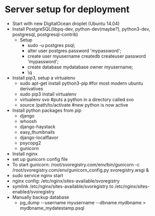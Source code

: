 Server setup for deployment
===========================
* Start with new DigitalOcean droplet (Ubuntu 14.04)
* Install PostgreSQL(libpq-dev, python-dev(maybe?), python3-dev, postgresql, postgresql-contrib)
  * Setup
    * sudo -u postgres psql;
    * alter user postgres password 'mypassword';
    * create user myusername createdb createuser password 'mypassword';
    * create database mydatabase owner myusername;
    * \q
* Install pip3, setup a virtualenv
  * sudo apt-get install python3-pip #for most modern ubuntu derivatives
  * sudo pip3 install virtualenv
  * virtualenv svo #puts a python in a directory called svo
  * source /path/to/activate #new python is now active
* Install python packages from pip
  * django
  * whoosh
  * django-haystack
  * easy_thumbnails
  * django-localflavor
  * psycopg2
  * gunicorn
* Install nginx
* set up gunicorn config file
* To start gunicorn: /root/svoregistry.com/env/bin/gunicorn -c /root/svoregistry.com/env/gunicorn_config.py svoregistry.wsgi &
* sudo service nginx start
* nginx config: /etc/nginx/sites-available/svoregistry
* symlink /etc/nginx/sites-available/svoregistry to /etc/nginx/sites-enabled/svoregistry
* Manually backup database
  * pg_dump --username myusername --dbname mydbname > mydbname_mydatestamp.psql
